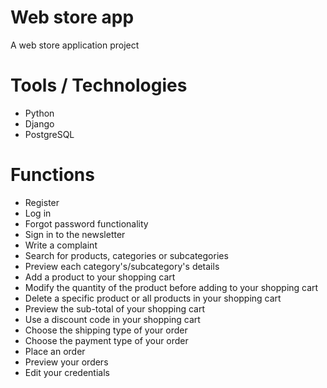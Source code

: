 # Web store app
A web store application project  

# Tools / Technologies  
* Python
* Django
* PostgreSQL

# Functions  
* Register
* Log in 
* Forgot password functionality
* Sign in to the newsletter
* Write a complaint
* Search for products, categories or subcategories
* Preview each category's/subcategory's details
* Add a product to your shopping cart   
* Modify the quantity of the product before adding to your shopping cart  
* Delete a specific product or all products in your shopping cart  
* Preview the sub-total of your shopping cart  
* Use a discount code in your shopping cart  
* Choose the shipping type of your order  
* Choose the payment type of your order  
* Place an order  
* Preview your orders  
* Edit your credentials  

